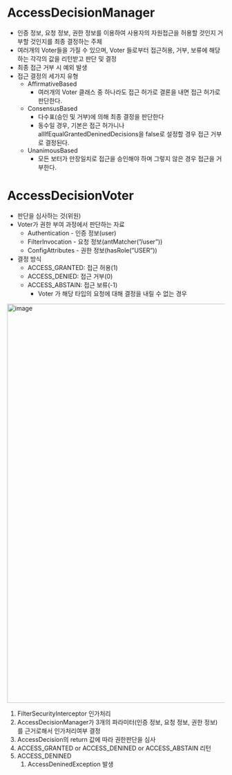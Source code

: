 # AccessDecisionManager

- 인증 정보, 요청 정보, 권한 정보를 이용하여 사용자의 자원접근을 허용할 것인지 거부할 것인지를 최종 결정하는 주체
- 여러개의 Voter들을 가질 수 있으며, Voter 들로부터 접근허용, 거부, 보류에 해당하는 각각의 값을 리턴받고 판단 및 결정
- 최종 접근 거부 시 예외 발생
- 접근 결정의 세가지 유형
    - AffirmativeBased
        - 여러개의 Voter 클래스 중 하나라도 접근 허가로 결론을 내면 접근 허가로 판단한다.
    - ConsensusBased
        - 다수표(승인 및 거부)에 의해 최종 결정을 판단한다
        - 동수일 경우, 기본은 접근 허가니나 allIfEqualGrantedDeninedDecisions을 false로 설정할 경우 접근 거부로 결정된다.
    - UnanimousBased
        - 모든 보터가 만장일치로 접근을 승인해야 하며 그렇지 않은 경우 접근을 거부한다.

# AccessDecisionVoter

- 판단을 심사하는 것(위원)
- Voter가 권한 부여 과정에서 판단하는 자료
    - Authentication - 인증 정보(user)
    - FilterInvocation - 요청 정보(antMatcher(”/user”))
    - ConfigAttributes - 권한 정보(hasRole(”USER”))
- 결정 방식
    - ACCESS_GRANTED: 접근 허용(1)
    - ACCESS_DENIED: 접근 거부(0)
    - ACCESS_ABSTAIN: 접근 보류(-1)
        - Voter 가 해당 타입의 요청에 대해 결정을 내릴 수 없는 경우
        
<img width="923" alt="image" src="https://user-images.githubusercontent.com/46226445/213164309-aa7e8862-74bc-4e4f-adcb-23ba9ad48811.png">

1. FilterSecurityInterceptor 인가처리
2. AccessDecisionManager가 3개의 파라미터(인증 정보, 요청 정보, 권한 정보) 를 근거로해서 인가처리여부 결정
3. AccessDecision의 return 값에 따라 권한판단을 심사
4. ACCESS_GRANTED or ACCESS_DENINED or ACCESS_ABSTAIN 리턴
5. ACCESS_DENINED
    1. AccessDeninedException 발생
